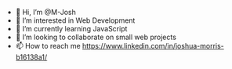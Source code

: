 - 👋 Hi, I’m @M-Josh
- 👀 I’m interested in Web Development
- 🌱 I’m currently learning JavaScript
- 💞️ I’m looking to collaborate on small web projects
- 📫 How to reach me https://www.linkedin.com/in/joshua-morris-b16138a1/

<!---
M-Josh/M-Josh is a ✨ special ✨ repository because its `README.md` (this file) appears on your GitHub profile.
You can click the Preview link to take a look at your changes.
--->
